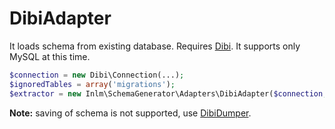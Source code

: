 
# DibiAdapter

It loads schema from existing database. Requires [Dibi](https://dibiphp.com). It supports only MySQL at this time.

```php
$connection = new Dibi\Connection(...);
$ignoredTables = array('migrations');
$extractor = new Inlm\SchemaGenerator\Adapters\DibiAdapter($connection, $ignoredTables);
```

**Note:** saving of schema is not supported, use [DibiDumper](dibi-dumper.md).
